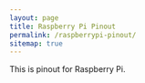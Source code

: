 ```yaml
---
layout: page
title: Raspberry Pi Pinout
permalink: /raspberrypi-pinout/
sitemap: true
---
```


This is pinout for Raspberry Pi.
